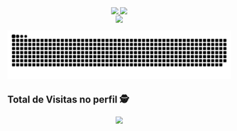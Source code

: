 <div align="center">
  <a href="https://github.com/fernandorizzato">
  <img height="180px" src="https://github-readme-stats.vercel.app/api?username=fernandorizzato&show_icons=true&theme=dracula&include_all_commits=true&count_private=true"/>
  <img height="180px" src="https://github-readme-stats.vercel.app/api/top-langs/?username=fernandorizzato&layout=compact&langs_count=7&theme=dracula"/>
</div>

  
 <div align="center"> 
  <a href = "mailto:fernandorizzato@outlook.com.com"><img src="https://img.shields.io/badge/-Outlook-%23333?style=for-the-badge&logo=gmail&logoColor=white" target="_blank"></a>

 
</div>
  
  ![Snake animation](https://github.com/fernandorizzato/fernandorizzato/blob/output/github-contribution-grid-snake.svg)

  ## Total de Visitas no perfil :detective: <br>
<p align="center"> 
  <img alingn="center" src="https://profile-counter.glitch.me/fernandoRizzato/count.svg" />
</p>
